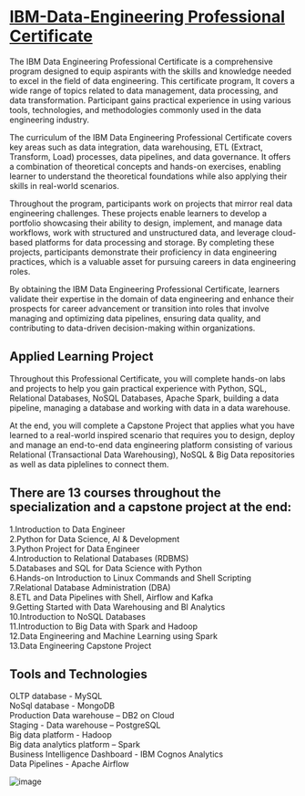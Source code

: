 # [IBM-Data-Engineering Professional Certificate]([url](https://www.coursera.org/professional-certificates/ibm-data-engineer))

The IBM Data Engineering Professional Certificate is a comprehensive program designed to equip aspirants with the skills and knowledge needed to excel in the field of data engineering. This certificate program, It covers a wide range of topics related to data management, data processing, and data transformation. Participant gains practical experience in using various tools, technologies, and methodologies commonly used in the data engineering industry.

The curriculum of the IBM Data Engineering Professional Certificate covers key areas such as data integration, data warehousing, ETL (Extract, Transform, Load) processes, data pipelines, and data governance. It offers a combination of theoretical concepts and hands-on exercises, enabling learner to understand the theoretical foundations while also applying their skills in real-world scenarios.

Throughout the program, participants work on projects that mirror real data engineering challenges. These projects enable learners to develop a portfolio showcasing their ability to design, implement, and manage data workflows, work with structured and unstructured data, and leverage cloud-based platforms for data processing and storage. By completing these projects, participants demonstrate their proficiency in data engineering practices, which is a valuable asset for pursuing careers in data engineering roles.

By obtaining the IBM Data Engineering Professional Certificate, learners validate their expertise in the domain of data engineering and enhance their prospects for career advancement or transition into roles that involve managing and optimizing data pipelines, ensuring data quality, and contributing to data-driven decision-making within organizations.

## Applied Learning Project

Throughout this Professional Certificate, you will complete hands-on labs and projects to help you gain practical experience with Python, SQL, Relational Databases, NoSQL Databases, Apache Spark, building a data pipeline, managing a database and working with data in a data warehouse.

At the end, you will complete a Capstone Project that applies what you have learned to a real-world inspired scenario that requires you to design, deploy and manage an end-to-end data engineering platform consisting of various Relational (Transactional Data Warehousing), NoSQL & Big Data repositories as well as data piplelines to connect them.

## There are 13 courses throughout the specialization and a capstone project at the end:

1.Introduction to Data Engineer <br>
2.Python for Data Science, AI & Development <br>
3.Python Project for Data Engineer <br>
4.Introduction to Relational Databases (RDBMS) <br>
5.Databases and SQL for Data Science with Python <br>
6.Hands-on Introduction to Linux Commands and Shell Scripting <br>
7.Relational Database Administration (DBA) <br>
8.ETL and Data Pipelines with Shell, Airflow and Kafka <br>
9.Getting Started with Data Warehousing and BI Analytics <br>
10.Introduction to NoSQL Databases <br>
11.Introduction to Big Data with Spark and Hadoop <br>
12.Data Engineering and Machine Learning using Spark <br>
13.Data Engineering Capstone Project <br>

## Tools and Technologies
OLTP database - MySQL <br>
NoSql database - MongoDB <br>
Production Data warehouse – DB2 on Cloud <br>
Staging - Data warehouse – PostgreSQL <br>
Big data platform - Hadoop <br>
Big data analytics platform – Spark <br>
Business Intelligence Dashboard - IBM Cognos Analytics <br>
Data Pipelines - Apache Airflow <br>

![image](https://github.com/smitshah1920/IBM-Data-Engineering/assets/116938231/de69d4f0-4b72-49eb-8eef-e8e09b9fa762)

